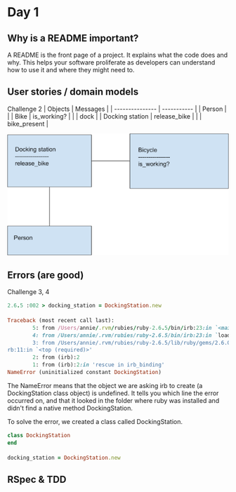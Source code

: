 # Day 1

## Why is a README important? ##
A README is the front page of a project. It explains what the code does and why. This helps your software proliferate as developers can understand how to use it and where they might need to.

## User stories / domain models ##
Challenge 2
| Objects         | Messages     |
| --------------- | -----------  |
| Person          |              |
| Bike            | is_working?  |
|                 | dock         |
| Docking station | release_bike |
|  | bike_present |

![](image.png)

## Errors (are good) ##
Challenge 3, 4
```ruby
2.6.5 :002 > docking_station = DockingStation.new

Traceback (most recent call last):
        5: from /Users/annie/.rvm/rubies/ruby-2.6.5/bin/irb:23:in `<main>'
        4: from /Users/annie/.rvm/rubies/ruby-2.6.5/bin/irb:23:in `load'
        3: from /Users/annie/.rvm/rubies/ruby-2.6.5/lib/ruby/gems/2.6.0/gems/irb-1.0.0/exe/i
rb:11:in `<top (required)>'
        2: from (irb):2
        1: from (irb):2:in 'rescue in irb_binding'
NameError (uninitialized constant DockingStation)
```

The NameError means that the object we are asking irb to create (a DockingStation class object) is undefined. It tells you which line the error occurred on, and that it looked in the folder where ruby was installed and didn't find a native method DockingStation.

To solve the error, we created a class called DockingStation.
```ruby
class DockingStation
end

docking_station = DockingStation.new
```

## RSpec & TDD ##
